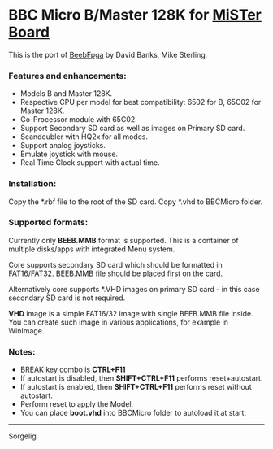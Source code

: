 # BBC Micro B/Master 128K for [MiSTer Board](https://github.com/MiSTer-devel/Main_MiSTer/wiki)

This is the port of [BeebFpga](https://github.com/hoglet67/BeebFpga) by David Banks, Mike Sterling.


### Features and enhancements:
- Models B and Master 128K.
- Respective CPU per model for best compatibility: 6502 for B, 65C02 for Master 128K.
- Co-Processor module with 65C02.
- Support Secondary SD card as well as images on Primary SD card.
- Scandoubler with HQ2x for all modes.
- Support analog joysticks.
- Emulate joystick with mouse.
- Real Time Clock support with actual time.

### Installation:
Copy the *.rbf file to the root of the SD card. Copy *.vhd to BBCMicro folder.

### Supported formats:
Currently only **BEEB.MMB** format is supported. This is a container of multiple disks/apps with integrated Menu system.

Core supports secondary SD card which should be formatted in FAT16/FAT32. BEEB.MMB file should be placed first on the card.

Alternatively core supports *.VHD images on primary SD card - in this case secondary SD card is not required.

**VHD** image is a simple FAT16/32 image with single BEEB.MMB file inside. You can create such image in various applications, for example in WinImage.

### Notes:
* BREAK key combo is **CTRL+F11**
* If autostart is disabled, then **SHIFT+CTRL+F11** performs reset+autostart. 
* If autostart is enabled, then **SHIFT+CTRL+F11** performs reset without autostart.
* Perform reset to apply the Model.
* You can place **boot.vhd** into BBCMicro folder to autoload it at start.

---
Sorgelig
